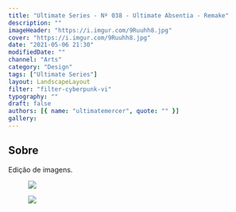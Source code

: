 ```yaml
---
title: "Ultimate Series - Nº 038 - Ultimate Absentia - Remake"
description: ""
imageHeader: "https://i.imgur.com/9Ruuhh8.jpg"
cover: "https://i.imgur.com/9Ruuhh8.jpg"
date: "2021-05-06 21:30"
modifiedDate: ""
channel: "Arts"
category: "Design"
tags: ["Ultimate Series"]
layout: LandscapeLayout
filter: "filter-cyberpunk-vi"
typography: ""
draft: false
authors: [{ name: "ultimatemercer", quote: "" }]
gallery:
---
```


## Sobre

Edição de imagens.

<figure>
<img src="https://i.imgur.com/NMmJsbG.jpg" className="max-w-none mx-auto block"/>
</figure>

<figure>
<img src="https://i.imgur.com/9Ruuhh8.jpg" className="max-w-none mx-auto block"/>
</figure>
